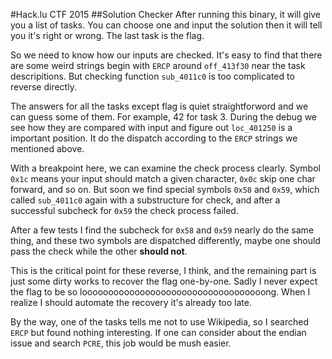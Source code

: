 #Hack.lu CTF 2015
##Solution Checker
After running this binary, it will give you a list of tasks. You can choose one and input the solution then it will tell you it's right or wrong. The last task is the flag.

So we need to know how our inputs are checked. It's easy to find that there are some weird strings begin with `ERCP` around `off_413f30` near the task descripitions. But checking function `sub_4011c0` is too complicated to reverse directly.

The answers for all the tasks except flag is quiet straightforword and we can guess some of them. For example, 42 for task 3. During the debug we see how they are compared with input and figure out `loc_401250` is a important position. It do the dispatch according to the `ERCP` strings we mentioned above.

With a breakpoint here, we can examine the check process clearly. Symbol `0x1c` means your input should match a given character, `0x0c` skip one char forward, and so on. But soon we find special symbols `0x58` and `0x59`, which called `sub_4011c0` again with a substructure for check, and after a successful subcheck for `0x59` the check process failed.

After a few tests I find the subcheck for `0x58` and `0x59` nearly do the same thing, and these two symbols are dispatched differently, maybe one should pass the check while the other __should not__.

This is the critical point for these reverse, I think, and the remaining part is just some dirty works to recover the flag one-by-one. Sadly I never expect the flag to be so looooooooooooooooooooooooooooooooooong. When I realize I should automate the recovery it's already too late.

By the way, one of the tasks tells me not to use Wikipedia, so I searched `ERCP` but found nothing interesting. If one can consider about the endian issue and search `PCRE`, this job would be mush easier. 